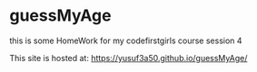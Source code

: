 # guessMyAge
this is some HomeWork for my codefirstgirls course session 4

This site is hosted at:
https://yusuf3a50.github.io/guessMyAge/